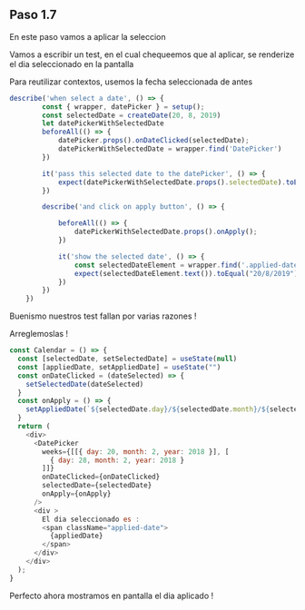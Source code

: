 ## Paso 1.7
En este paso vamos a aplicar la seleccion

Vamos a escribir un test, en el cual chequeemos que al aplicar, se renderize el dia seleccionado en la pantalla

Para reutilizar contextos, usemos la fecha seleccionada de antes
```js
describe('when select a date', () => {
        const { wrapper, datePicker } = setup();
        const selectedDate = createDate(20, 8, 2019)
        let datePickerWithSelectedDate
        beforeAll(() => {
            datePicker.props().onDateClicked(selectedDate);
            datePickerWithSelectedDate = wrapper.find('DatePicker')
        })

        it('pass this selected date to the datePicker', () => {
            expect(datePickerWithSelectedDate.props().selectedDate).toEqual(selectedDate)
        })

        describe('and click on apply button', () => {

            beforeAll(() => {
                datePickerWithSelectedDate.props().onApply();
            })

            it('show the selected date', () => {
                const selectedDateElement = wrapper.find('.applied-date')
                expect(selectedDateElement.text()).toEqual("20/8/2019")
            })
        })
    })
```

Buenismo nuestros test fallan por varias razones !

Arreglemoslas !

```js
const Calendar = () => {
  const [selectedDate, setSelectedDate] = useState(null)
  const [appliedDate, setAppliedDate] = useState("")
  const onDateClicked = (dateSelected) => {
    setSelectedDate(dateSelected)
  }
  const onApply = () => {
    setAppliedDate(`${selectedDate.day}/${selectedDate.month}/${selectedDate.year}`)
  }
  return (
    <div>
      <DatePicker
        weeks={[[{ day: 20, month: 2, year: 2018 }], [
          { day: 28, month: 2, year: 2018 }
        ]]}
        onDateClicked={onDateClicked}
        selectedDate={selectedDate}
        onApply={onApply}
      />
      <div >
        El dia seleccionado es :
        <span className="applied-date">
          {appliedDate}
        </span>
      </div>
    </div>
  );
}
```

Perfecto ahora mostramos en pantalla el dia aplicado !